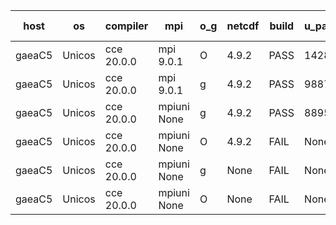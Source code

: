 

| host     | os       | compiler                              | mpi                      | o_g        | netcdf        | build       | u_pass          | u_fail          | s_pass            | s_fail            | e_pass             | e_fail             | nuopc_pass       | nuopc_fail       | artifacts link          |
|----------|----------|---------------------------------------|--------------------------|------------|---------------|-------------|-----------------|-----------------|-------------------|-------------------|--------------------|--------------------|------------------|------------------|-------------------------|
| gaeaC5 | Unicos | cce 20.0.0 | mpi 9.0.1  | O | 4.9.2  | PASS | 14289 | 42 | 49 | 2 | 80 | 1 | 61 | 2 | <a href="https://github.com/esmf-org/esmf-test-artifacts/tree/f107361bf858a1092506275178438699a610939e/feature_porting/cce/20.0.0/O/mpi/9.0.1" target="_blank">f107361</a> | 
| gaeaC5 | Unicos | cce 20.0.0 | mpi 9.0.1  | g | 4.9.2  | PASS | 9887 | 4174 | 49 | 2 | 77 | 4 | 61 | 2 | <a href="https://github.com/esmf-org/esmf-test-artifacts/tree/b333232985a078443e5216bb50d867adf668c966/feature_porting/cce/20.0.0/g/mpi/9.0.1" target="_blank">b333232</a> | 
| gaeaC5 | Unicos | cce 20.0.0 | mpiuni None  | g | 4.9.2  | PASS | 8895 | 3765 | 9 | 0 | 42 | 1 | None | None | <a href="https://github.com/esmf-org/esmf-test-artifacts/tree/4b1ef808241754809c0d2b1d418f92ff0ab16246/feature_porting/cce/20.0.0/g/mpiuni/None" target="_blank">4b1ef80</a> | 
| gaeaC5 | Unicos | cce 20.0.0 | mpiuni None  | O | 4.9.2  | FAIL | None | None | None | None | None | None | None | None | <a href="https://github.com/esmf-org/esmf-test-artifacts/tree/7b599d52c226ce5fbecf13c5cd44509d6b056322/feature_porting/cce/20.0.0/O/mpiuni/None" target="_blank">7b599d5</a> | 
| gaeaC5 | Unicos | cce 20.0.0 | mpiuni None  | g | None  | FAIL | None | None | None | None | None | None | None | None | <a href="https://github.com/esmf-org/esmf-test-artifacts/tree/a2b88647970b6b5b7614527c7f1e09cbc932d045/feature_porting/cce/20.0.0/g/mpiuni/None" target="_blank">a2b8864</a> | 
| gaeaC5 | Unicos | cce 20.0.0 | mpiuni None  | O | None  | FAIL | None | None | None | None | None | None | None | None | <a href="https://github.com/esmf-org/esmf-test-artifacts/tree/0bbcd77a1c40db47158cc879e49241913607cb69/feature_porting/cce/20.0.0/O/mpiuni/None" target="_blank">0bbcd77</a> | 
